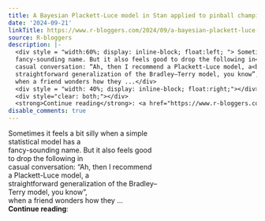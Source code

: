 ```yaml
---
title: A Bayesian Plackett-Luce model in Stan applied to pinball championship data
date: '2024-09-21'
linkTitle: https://www.r-bloggers.com/2024/09/a-bayesian-plackett-luce-model-in-stan-applied-to-pinball-championship-data/
source: R-bloggers
description: |-
  <div style = "width:60%; display: inline-block; float:left; "> Sometimes it feels a bit silly when a simple statistical model has a<br />
  fancy-sounding name. But it also feels good to drop the following in<br />
  casual conversation: “Ah, then I recommend a Plackett-Luce model, a<br />
  straightforward generalization of the Bradley–Terry model, you know”,<br />
  when a friend wonders how they ...</div>
  <div style = "width: 40%; display: inline-block; float:right;"></div>
  <div style="clear: both;"></div>
  <strong>Continue reading</strong>: <a href="https://www.r-bloggers.com/2024/09/a-bayesian-plackett ...
disable_comments: true
---
```

<div style = "width:60%; display: inline-block; float:left; "> Sometimes it feels a bit silly when a simple statistical model has a<br />
fancy-sounding name. But it also feels good to drop the following in<br />
casual conversation: “Ah, then I recommend a Plackett-Luce model, a<br />
straightforward generalization of the Bradley–Terry model, you know”,<br />
when a friend wonders how they ...</div>
<div style = "width: 40%; display: inline-block; float:right;"></div>
<div style="clear: both;"></div>
<strong>Continue reading</strong>: <a href="https://www.r-bloggers.com/2024/09/a-bayesian-plackett ...